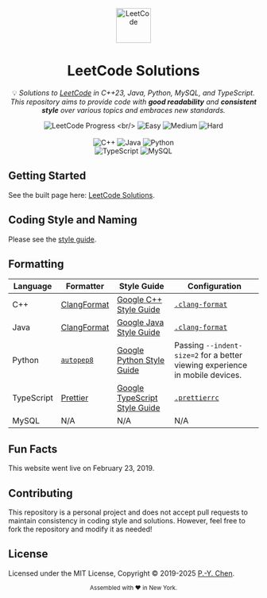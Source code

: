 <div align="center">
<a href="https://walkccc.me/LeetCode/"><img src="https://i.imgur.com/IsS5xkZ.png" width=70 height=70 title="LeetCode" alt="LeetCode" loading="lazy"></a>
<h1>LeetCode Solutions</h1>

<p>
💡 <i>Solutions to <a href="https://leetcode.com/problemset/all/">LeetCode</a> in C++23, Java, Python, MySQL, and TypeScript.
This repository aims to provide code with <strong>good readability</strong> and <strong>consistent style</strong> over various topics
and embraces new standards.</i>
</p>

![LeetCode Progress](https://img.shields.io/badge/Solved-3557%2F3571%20(99.61%25)-323232?style=flat-square&logo=leetcode)
<br/>
![Easy](https://img.shields.io/badge/Easy-877%2F880-5CB85C?style=flat-square)
![Medium](https://img.shields.io/badge/Medium-1845%2F1852-F0AD4E?style=flat-square)
![Hard](https://img.shields.io/badge/Hard-835%2F839-D9534F?style=flat-square)
<br/>
<br/>
![C++](https://img.shields.io/badge/C%2B%2B23-3490%20solutions-7DD3FC?style=flat-square&logo=cplusplus)
![Java](https://img.shields.io/badge/Java-3366%20solutions-4298E2?style=flat-square&logo=java)
![Python](https://img.shields.io/badge/Python%203-3163%20solutions-60A4FB?style=flat-square&logo=python)
<br/>
![TypeScript](https://img.shields.io/badge/TypeScript-69%20solutions-93C5FD?style=flat-square&logo=typescript)
![MySQL](https://img.shields.io/badge/MySQL-307%20solutions-BAE6FD?style=flat-square&logo=mysql)
</div>

## Getting Started

See the built page here: [LeetCode Solutions](https://walkccc.me/LeetCode/).

## Coding Style and Naming

Please see the [style guide](https://walkccc.me/LeetCode/styleguide/).

## Formatting

| Language   | Formatter                                                   | Style Guide                                                                       | Configuration                                                                  |
| ---------- | ----------------------------------------------------------- | --------------------------------------------------------------------------------- | ------------------------------------------------------------------------------ |
| C++        | [ClangFormat](https://clang.llvm.org/docs/ClangFormat.html) | [Google C++ Style Guide](https://google.github.io/styleguide/cppguide.html)       | [`.clang-format`](https://github.com/walkccc/LeetCode/blob/main/.clang-format) |
| Java       | [ClangFormat](https://clang.llvm.org/docs/ClangFormat.html) | [Google Java Style Guide](https://google.github.io/styleguide/javaguide.html)     | [`.clang-format`](https://github.com/walkccc/LeetCode/blob/main/.clang-format) |
| Python     | [`autopep8`](https://pypi.org/project/autopep8)             | [Google Python Style Guide](https://google.github.io/styleguide/pyguide.html)     | Passing `--indent-size=2` for a better viewing experience in mobile devices.   |
| TypeScript | [Prettier](https://prettier.io)                             | [Google TypeScript Style Guide](https://google.github.io/styleguide/tsguide.html) | [`.prettierrc`](https://github.com/walkccc/LeetCode/blob/main/.prettierrc)     |
| MySQL      | N/A                                                         | N/A                                                                               | N/A                                                                            |

## Fun Facts

This website went live on February 23, 2019.

## Contributing

This repository is a personal project and does not accept pull requests to
maintain consistency in coding style and solutions. However, feel free to fork
the repository and modify it as needed!

## License

Licensed under the MIT License, Copyright © 2019-2025
[P.-Y. Chen](https://github.com/walkccc).

<div align="center">
  <sub>Assembled with ❤️ in New York.</sub>
</div>
